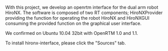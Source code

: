 With this project, we develop an openrtm interface for the dual arm robot HiroNX. The software is composed of two RT components; HiroNXProvider providing the function for operating the robot HiroNX and HiroNXGUI consuming the provided function on the graphical user interface.

We confirmed on Ubuntu 10.04 32bit with OpenRTM 1.0 and 1.1.

To install hironx-interface, please click the "Sources" tab.